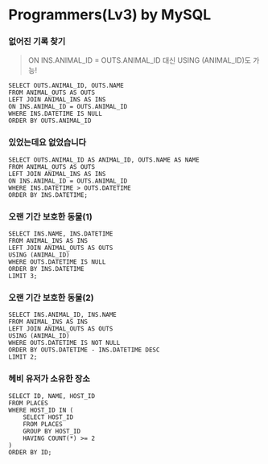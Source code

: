 # Programmers(Lv3) by MySQL

### 없어진 기록 찾기

> ON INS.ANIMAL_ID = OUTS.ANIMAL_ID 대신 USING (ANIMAL_ID)도 가능!

```mysql
SELECT OUTS.ANIMAL_ID, OUTS.NAME
FROM ANIMAL_OUTS AS OUTS
LEFT JOIN ANIMAL_INS AS INS
ON INS.ANIMAL_ID = OUTS.ANIMAL_ID
WHERE INS.DATETIME IS NULL
ORDER BY OUTS.ANIMAL_ID
```



### 있었는데요 없었습니다

```mysql
SELECT OUTS.ANIMAL_ID AS ANIMAL_ID, OUTS.NAME AS NAME
FROM ANIMAL_OUTS AS OUTS
LEFT JOIN ANIMAL_INS AS INS
ON INS.ANIMAL_ID = OUTS.ANIMAL_ID
WHERE INS.DATETIME > OUTS.DATETIME
ORDER BY INS.DATETIME;
```



### 오랜 기간 보호한 동물(1)

```mysql
SELECT INS.NAME, INS.DATETIME
FROM ANIMAL_INS AS INS
LEFT JOIN ANIMAL_OUTS AS OUTS
USING (ANIMAL_ID)
WHERE OUTS.DATETIME IS NULL
ORDER BY INS.DATETIME
LIMIT 3;
```



### 오랜 기간 보호한 동물(2)

```mysql
SELECT INS.ANIMAL_ID, INS.NAME
FROM ANIMAL_INS AS INS
LEFT JOIN ANIMAL_OUTS AS OUTS
USING (ANIMAL_ID)
WHERE OUTS.DATETIME IS NOT NULL
ORDER BY OUTS.DATETIME - INS.DATETIME DESC
LIMIT 2;
```



### 헤비 유저가 소유한 장소

```mysql
SELECT ID, NAME, HOST_ID
FROM PLACES
WHERE HOST_ID IN (
    SELECT HOST_ID
    FROM PLACES
    GROUP BY HOST_ID
    HAVING COUNT(*) >= 2
)
ORDER BY ID;
```

